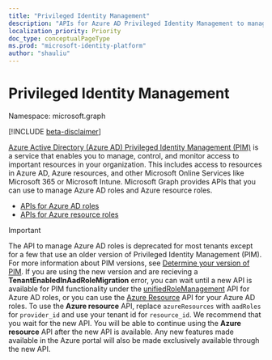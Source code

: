 ```yaml
---
title: "Privileged Identity Management"
description: "APIs for Azure AD Privileged Identity Management to manage Azure Active Directory roles and Azure resource roles."
localization_priority: Priority
doc_type: conceptualPageType
ms.prod: "microsoft-identity-platform"
author: "shauliu"
---
```


# Privileged Identity Management

Namespace: microsoft.graph

[!INCLUDE [beta-disclaimer](../../includes/beta-disclaimer.md)]

[Azure Active Directory (Azure AD) Privileged Identity Management (PIM)](/azure/active-directory/privileged-identity-management/pim-configure) is a service that enables you to manage, control, and monitor access to important resources in your organization. This includes access to resources in Azure AD, Azure resources, and other Microsoft Online Services like Microsoft 365 or Microsoft Intune. Microsoft Graph provides APIs that you can use to manage Azure AD roles and Azure resource roles.

- [APIs for Azure AD roles](privilegedidentitymanagement-directory.md)
- [APIs for Azure resource roles](privilegedidentitymanagement-resources.md)

> [!IMPORTANT]
> The API to manage Azure AD roles is deprecated for most tenants except for a few that use an older version of Privileged Identity Management (PIM). For more information about PIM versions, see [Determine your version of PIM](https://docs.microsoft.com/azure/active-directory/privileged-identity-management/pim-how-to-activate-role?tabs=new#determine-your-version-of-pim). If you are using the new version and are recieving a **TenantEnabledInAadRoleMigration** error, you can wait until a new API is available for PIM functionality under the [unifiedRoleManagement](/graph/api/resources/unifiedroledefinition?view=graph-rest-beta) API for Azure AD roles, or you can use the [Azure Resource](/graph/api/resources/privilegedidentitymanagement-resources?view=graph-rest-beta) API for your Azure AD roles. To use the **Azure resource** API, replace `azureResources` with `aadRoles` for `provider_id` and use your tenant id for `resource_id`. We recommend that you wait for the new API. You will be able to continue using the **Azure resource** API after the new API is available. Any new features made available in the Azure portal will also be made exclusively available through the new API.

<!-- uuid: 8fcb5dbc-d5aa-4681-8e31-b001d5168d79
2015-10-25 14:57:30 UTC -->
<!--
{
  "type": "#page.annotation",
  "description": "Service root",
  "keywords": "",
  "section": "documentation",
  "tocPath": "",
  "suppressions": []
}
-->
